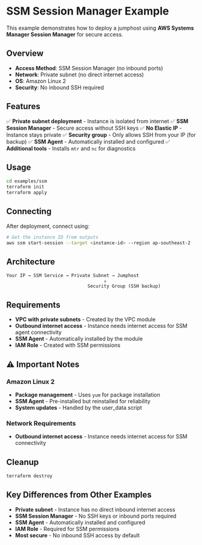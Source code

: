 # SSM Session Manager Example

This example demonstrates how to deploy a jumphost using **AWS Systems Manager Session Manager** for secure access.

## Overview

- **Access Method**: SSM Session Manager (no inbound ports)
- **Network**: Private subnet (no direct internet access)
- **OS**: Amazon Linux 2
- **Security**: No inbound SSH required

## Features

✅ **Private subnet deployment** - Instance is isolated from internet
✅ **SSM Session Manager** - Secure access without SSH keys
✅ **No Elastic IP** - Instance stays private
✅ **Security group** - Only allows SSH from your IP (for backup)
✅ **SSM Agent** - Automatically installed and configured
✅ **Additional tools** - Installs `mtr` and `nc` for diagnostics

## Usage

```bash
cd examples/ssm
terraform init
terraform apply
```

## Connecting

After deployment, connect using:

```bash
# Get the instance ID from outputs
aws ssm start-session --target <instance-id> --region ap-southeast-2
```

## Architecture

```plaintext
Your IP → SSM Service → Private Subnet → Jumphost
                                    ↓
                              Security Group (SSH backup)
```

## Requirements

- **VPC with private subnets** - Created by the VPC module
- **Outbound internet access** - Instance needs internet access for SSM agent connectivity
- **SSM Agent** - Automatically installed by the module
- **IAM Role** - Created with SSM permissions

## ⚠️ Important Notes

### Amazon Linux 2

- **Package management** - Uses `yum` for package installation
- **SSM Agent** - Pre-installed but reinstalled for reliability
- **System updates** - Handled by the user_data script

### Network Requirements

- **Outbound internet access** - Instance needs internet access for SSM connectivity

## Cleanup

```bash
terraform destroy
```

## Key Differences from Other Examples

- **Private subnet** - Instance has no direct inbound internet access
- **SSM Session Manager** - No SSH keys or inbound ports required
- **SSM Agent** - Automatically installed and configured
- **IAM Role** - Required for SSM permissions
- **Most secure** - No inbound SSH access by default
